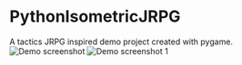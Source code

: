 # PythonIsometricJRPG
A tactics JRPG inspired demo project created with pygame.
![Demo screenshot](https://user-images.githubusercontent.com/31004534/134881412-6ea1e447-ad5b-4bd6-9181-e235a6355361.png)
![Demo screenshot 1](https://user-images.githubusercontent.com/31004534/134882531-68e2409a-d0d2-4531-a1fc-cafda4407af6.png)
